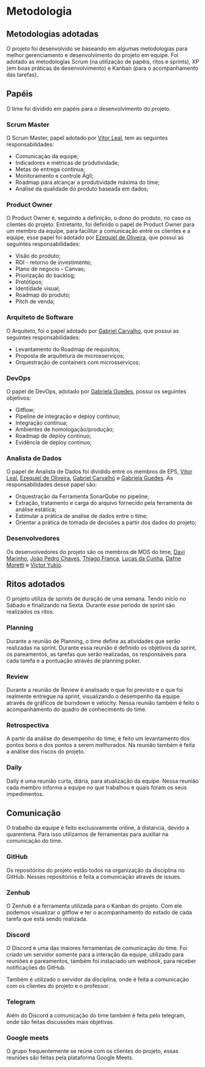 # Metodologia

## Metodologias adotadas

O projeto foi desenvolvido se baseando em algumas metodologias para melhor gerenciamento e desenvolvimento do projeto em equipe. Foi adotado as metodologias Scrum (na utilização de papéis, ritos e sprints), XP (em boas práticas de desenvolvimento) e Kanban (para o acompanhamento das tarefas).

## Papéis

O time foi dividído em papéis para o desenvolvimento do projeto.

### Scrum Master

O Scrum Master, papel adotado por [Vitor Leal](https://github.com/vitorl-s), tem as seguintes responsabilidades:

- Comunicação da equipe;
- Indicadores e métricas de produtividade;
- Metas de entrega continua;
- Monitoramento e controle Ágil;
- Roadmap para alcançar a produtividade máxima do time;
- Análise da qualidade do produto baseada em dados;

### Product Owner

O Product Owner é, seguindo a definição, o dono do produto, no caso os clientes do projeto. Entretanto, foi definido o papel de Product Owner para um membro da equipe, para facilitar a comunicação entre os clientes e a equipe, esse papel foi adotado por [Ezequiel de Oliveira](https://github.com/EzequielDeOliveira), que possui as seguintes responsabilidades:

- Visão do produto;
- ROI - retorno de investimento;
- Plano de negocio - Canvas;
- Priorização do backlog;
- Protótipos;
- Identidade visual;
- Roadmap do produto;
- Pitch de venda;

### Arquiteto de Software

O Arquiteto, foi o papel adotado por [Gabriel Carvalho](https://github.com/GabrielOak), que possui as seguintes responsabilidades:

- Levantamento do Roadmap de requisitos;
- Proposta de arquitetura de microsserviços;
- Orquestração de containers com microsserviços;

### DevOps

O papel de DevOps, adotado por [Gabriela Guedes](https://github.com/gabibguedes), possui os seguintes objetivos:

- Gitflow;
- Pipeline de integração e deploy continuo;
- Integração contínua;
- Ambientes de homologação/produção;
- Roadmap de deploy continuo;
- Evidência de deploy continuo;

### Analista de Dados

O papel de Analista de Dados foi dividido entre os membros de EPS, [Vitor Leal](https://github.com/vitorl-s), [Ezequiel de Oliveira](https://github.com/EzequielDeOliveira), [Gabriel Carvalho](https://github.com/GabrielOak) e [Gabriela Guedes](https://github.com/gabibguedes). As responsabilidades desse papel são:

- Orquestração da Ferramenta SonarQube no pipeline;
- Extração, tratamento e carga do arquivo fornecido pela ferramenta de análise estática;
- Estimular a prática de analise de dados entre o time;
- Orientar a prática de tomada de decisões a partir dos dados do projeto;

### Desenvolvedores

Os desenvolvedores do projeto são os membros de MDS do time, [Davi Marinho](https://github.com/DaviMarinho), [João Pedro Chaves](https://github.com/JPedroCh), [Thiago França](https://github.com/Thiagof99), [Lucas da Cunha](https://github.com/nYCSTs), [Dafne Moretti](https://github.com/DafneM) e [Victor Yukio](https://github.com/yukioz).

## Ritos adotados

O projeto utiliza de sprints de duração de uma semana. Tendo início no Sábado e finalizando na Sexta. Durante esse periodo de sprint são realizados os ritos.

### Planning

Durante a reunião de Planning, o time define as atividades que serão realizadas na sprint. Durante essa reunião é definido os objetivos da sprint, os pareamentos, as tarefas que serão realizadas, os responsáveis para cada tarefa e a pontuação através de planning poker.

### Review 

Durante a reunião de Review é analisado o que foi previsto e o que foi realmente entregue na sprint, visualizando o desempenho da equipe através de gráficos de burndown e velocity. Nessa reunião também é feito o acompanhamento do quadro de conhecimento do time. 
### Retrospectiva 

A partir da análise do desempenho do time, é feito um levantamento dos pontos bons e dos pontos a serem melhorados. Na reunião também é feita a análise dos riscos do projeto.
### Daily

Daily é uma reunião curta, diária, para atualização da equipe. Nessa reunião cada membro informa a equipe no que trabalhou e quais foram os seus impedimentos.

## Comunicação

O trabalho da equipe é feito exclusivamente online, à distancia, devido a quarentena. Para isso utilizamos de ferramentas para auxiliar na comunicação do time.

### GitHub

Os repositórios do projeto estão todos na organização da disciplina no GitHub. Nesses repositórios é feita a comunicação através de issues.

### Zenhub

O Zenhub é a ferramenta utilizada para o Kanban do projeto. Com ele podemos visualizar o gitflow e ter o acompanhamento do estado de cada tarefa que está sendo realizada.

### Discord

O Discord é uma das maiores ferramentas de comunicação do time. Foi criado um servidor somente para a interação da equipe, utilizado para reuniões e pareamentos, também foi instaciado um webhook, para receber notificações do GitHub.

Também é utilizado o servidor da disciplina, onde é feita a comunicação com os clientes do projeto e o professor.

### Telegram

Além do Discord a comunicação do time também é feita pelo telegram, onde são feitas discussões mais objetivas.

### Google meets

O grupo frequentemente se reúne com os clientes do projeto, essas reuniões são feitas pela plataforma Google Meets.





